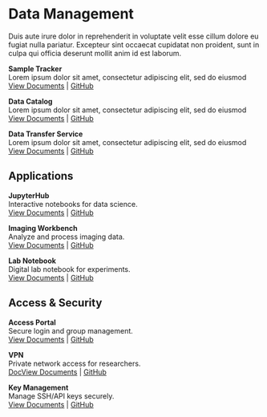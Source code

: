 
# Data Management
 Duis aute irure dolor in reprehenderit in voluptate velit esse cillum dolore eu fugiat nulla pariatur. Excepteur sint occaecat cupidatat non proident, sunt in culpa qui officia deserunt mollit anim id est laborum.

**Sample Tracker**  
Lorem ipsum dolor sit amet, consectetur adipiscing elit, sed do eiusmod    
[View Documents](...) | [GitHub](...)

**Data Catalog**  
Lorem ipsum dolor sit amet, consectetur adipiscing elit, sed do eiusmod    
[View Documents](...) | [GitHub](...)

**Data Transfer Service**  
Lorem ipsum dolor sit amet, consectetur adipiscing elit, sed do eiusmod    
[View Documents](...) | [GitHub](...)

## Applications
**JupyterHub**  
Interactive notebooks for data science.  
[View Documents](...) | [GitHub](...)

**Imaging Workbench**  
Analyze and process imaging data.  
[View Documents](...) | [GitHub](...)

**Lab Notebook**  
Digital lab notebook for experiments.  
[View Documents](...) | [GitHub](...)

## Access & Security
**Access Portal**  
Secure login and group management.  
[View Documents](...) | [GitHub](...)

**VPN**  
Private network access for researchers.  
[DocView Documents](...) | [GitHub](...)

**Key Management**  
Manage SSH/API keys securely.  
[View Documents](...) | [GitHub](...)

